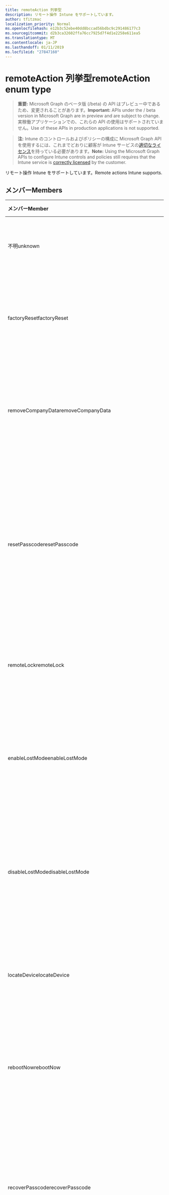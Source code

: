 ```yaml
---
title: remoteAction 列挙型
description: リモート操作 Intune をサポートしています。
author: tfitzmac
localization_priority: Normal
ms.openlocfilehash: e12b3c52ebe40dd8bccad56bdbc9c291486177c3
ms.sourcegitcommit: d2b3ca32602ffa76cc7925d7f4d1e2258e611ea5
ms.translationtype: MT
ms.contentlocale: ja-JP
ms.lasthandoff: 01/11/2019
ms.locfileid: "27847160"
---
```

# <a name="remoteaction-enum-type"></a><span data-ttu-id="af73f-103">remoteAction 列挙型</span><span class="sxs-lookup"><span data-stu-id="af73f-103">remoteAction enum type</span></span>

> <span data-ttu-id="af73f-104">**重要:** Microsoft Graph のベータ版 (/beta) の API はプレビュー中であるため、変更されることがあります。</span><span class="sxs-lookup"><span data-stu-id="af73f-104">**Important:** APIs under the / beta version in Microsoft Graph are in preview and are subject to change.</span></span> <span data-ttu-id="af73f-105">実稼働アプリケーションでの、これらの API の使用はサポートされていません。</span><span class="sxs-lookup"><span data-stu-id="af73f-105">Use of these APIs in production applications is not supported.</span></span>

> <span data-ttu-id="af73f-106">**注:** Intune のコントロールおよびポリシーの構成に Microsoft Graph API を使用するには、これまでどおりに顧客が Intune サービスの[適切なライセンス](https://go.microsoft.com/fwlink/?linkid=839381)を持っている必要があります。</span><span class="sxs-lookup"><span data-stu-id="af73f-106">**Note:** Using the Microsoft Graph APIs to configure Intune controls and policies still requires that the Intune service is [correctly licensed](https://go.microsoft.com/fwlink/?linkid=839381) by the customer.</span></span>

<span data-ttu-id="af73f-107">リモート操作 Intune をサポートしています。</span><span class="sxs-lookup"><span data-stu-id="af73f-107">Remote actions Intune supports.</span></span>
## <a name="members"></a><span data-ttu-id="af73f-108">メンバー</span><span class="sxs-lookup"><span data-stu-id="af73f-108">Members</span></span>
|<span data-ttu-id="af73f-109">メンバー</span><span class="sxs-lookup"><span data-stu-id="af73f-109">Member</span></span>|<span data-ttu-id="af73f-110">値</span><span class="sxs-lookup"><span data-stu-id="af73f-110">Value</span></span>|<span data-ttu-id="af73f-111">説明</span><span class="sxs-lookup"><span data-stu-id="af73f-111">Description</span></span>|
|:---|:---|:---|
|<span data-ttu-id="af73f-112">不明</span><span class="sxs-lookup"><span data-stu-id="af73f-112">unknown</span></span>|<span data-ttu-id="af73f-113">0</span><span class="sxs-lookup"><span data-stu-id="af73f-113">0</span></span>|<span data-ttu-id="af73f-114">ユーザーは、不明なアクションを開始します。</span><span class="sxs-lookup"><span data-stu-id="af73f-114">User initiates an unknown action.</span></span>|
|<span data-ttu-id="af73f-115">factoryReset</span><span class="sxs-lookup"><span data-stu-id="af73f-115">factoryReset</span></span>|<span data-ttu-id="af73f-116">1</span><span class="sxs-lookup"><span data-stu-id="af73f-116">1</span></span>|<span data-ttu-id="af73f-117">工場出荷時の動作を開始するユーザーは、デバイスをリセットします。</span><span class="sxs-lookup"><span data-stu-id="af73f-117">User initiates an action to factory reset a device.</span></span> |
|<span data-ttu-id="af73f-118">removeCompanyData</span><span class="sxs-lookup"><span data-stu-id="af73f-118">removeCompanyData</span></span>|<span data-ttu-id="af73f-119">2</span><span class="sxs-lookup"><span data-stu-id="af73f-119">2</span></span>|<span data-ttu-id="af73f-120">ユーザーは、デバイスから企業データを削除するアクションを開始します。</span><span class="sxs-lookup"><span data-stu-id="af73f-120">User initiates an action to remove company data from a device.</span></span> |
|<span data-ttu-id="af73f-121">resetPasscode</span><span class="sxs-lookup"><span data-stu-id="af73f-121">resetPasscode</span></span>|<span data-ttu-id="af73f-122">3</span><span class="sxs-lookup"><span data-stu-id="af73f-122">3</span></span>|<span data-ttu-id="af73f-123">ユーザーが、iOS デバイスのパスコードを削除するか、アプリのパスコードをリセットする操作を開始すると Windows のデバイスです。</span><span class="sxs-lookup"><span data-stu-id="af73f-123">User initiates an action to remove the passcode of an iOS device, or reset the passcode of Android / Windows device.</span></span> |
|<span data-ttu-id="af73f-124">remoteLock</span><span class="sxs-lookup"><span data-stu-id="af73f-124">remoteLock</span></span>|<span data-ttu-id="af73f-125">4</span><span class="sxs-lookup"><span data-stu-id="af73f-125">4</span></span>|<span data-ttu-id="af73f-126">ユーザーは、デバイスをリモート ロック操作を開始します。</span><span class="sxs-lookup"><span data-stu-id="af73f-126">User initiates an action to remote lock a device.</span></span>|
|<span data-ttu-id="af73f-127">enableLostMode</span><span class="sxs-lookup"><span data-stu-id="af73f-127">enableLostMode</span></span>|<span data-ttu-id="af73f-128">5</span><span class="sxs-lookup"><span data-stu-id="af73f-128">5</span></span>|<span data-ttu-id="af73f-129">ユーザーは、コールを管理する iOS デバイス上で失われたモードを有効にする操作を開始します。</span><span class="sxs-lookup"><span data-stu-id="af73f-129">User initiates an action to enable lost mode on a supervised iOS device.</span></span>|
|<span data-ttu-id="af73f-130">disableLostMode</span><span class="sxs-lookup"><span data-stu-id="af73f-130">disableLostMode</span></span>|<span data-ttu-id="af73f-131">6</span><span class="sxs-lookup"><span data-stu-id="af73f-131">6</span></span>|<span data-ttu-id="af73f-132">ユーザーは、コールを管理する iOS デバイス上で失われたモードを無効にする操作を開始します。</span><span class="sxs-lookup"><span data-stu-id="af73f-132">User initiates an action to disable lost mode on a supervised iOS device.</span></span>|
|<span data-ttu-id="af73f-133">locateDevice</span><span class="sxs-lookup"><span data-stu-id="af73f-133">locateDevice</span></span>|<span data-ttu-id="af73f-134">7</span><span class="sxs-lookup"><span data-stu-id="af73f-134">7</span></span>|<span data-ttu-id="af73f-135">ユーザーは、コールを管理する iOS デバイスを検索する操作を開始します。</span><span class="sxs-lookup"><span data-stu-id="af73f-135">User initiates an action to locate a supervised iOS device.</span></span>|
|<span data-ttu-id="af73f-136">rebootNow</span><span class="sxs-lookup"><span data-stu-id="af73f-136">rebootNow</span></span>|<span data-ttu-id="af73f-137">8</span><span class="sxs-lookup"><span data-stu-id="af73f-137">8</span></span>|<span data-ttu-id="af73f-138">ユーザーは、Windows のデバイスを再起動する操作を開始します。</span><span class="sxs-lookup"><span data-stu-id="af73f-138">User initiates an action to reboot a Windows device.</span></span>|
|<span data-ttu-id="af73f-139">recoverPasscode</span><span class="sxs-lookup"><span data-stu-id="af73f-139">recoverPasscode</span></span>|<span data-ttu-id="af73f-140">9</span><span class="sxs-lookup"><span data-stu-id="af73f-140">9</span></span>|<span data-ttu-id="af73f-141">ユーザーは、windows の電話デバイスでの作業の passport の pin をリセットするのにはアクションを開始します。</span><span class="sxs-lookup"><span data-stu-id="af73f-141">User initiates an action to reset the pin for passport for work on windows phone device.</span></span>|
|<span data-ttu-id="af73f-142">cleanWindowsDevice</span><span class="sxs-lookup"><span data-stu-id="af73f-142">cleanWindowsDevice</span></span>|<span data-ttu-id="af73f-143">10</span><span class="sxs-lookup"><span data-stu-id="af73f-143">10</span></span>|<span data-ttu-id="af73f-144">ユーザーは、windows のデバイスをクリーンアップする処理を開始します。</span><span class="sxs-lookup"><span data-stu-id="af73f-144">User initiates an action to clean up windows device.</span></span>|
|<span data-ttu-id="af73f-145">logoutSharedAppleDeviceActiveUser</span><span class="sxs-lookup"><span data-stu-id="af73f-145">logoutSharedAppleDeviceActiveUser</span></span>|<span data-ttu-id="af73f-146">11</span><span class="sxs-lookup"><span data-stu-id="af73f-146">11</span></span>|<span data-ttu-id="af73f-147">ユーザーは、共有の apple デバイス上の現在のユーザーをログアウトする操作を開始します。</span><span class="sxs-lookup"><span data-stu-id="af73f-147">User initiates an action to log out current user on shared apple device.</span></span>|
|<span data-ttu-id="af73f-148">quickScan</span><span class="sxs-lookup"><span data-stu-id="af73f-148">quickScan</span></span>|<span data-ttu-id="af73f-149">12</span><span class="sxs-lookup"><span data-stu-id="af73f-149">12</span></span>|<span data-ttu-id="af73f-150">ユーザーは、デバイス上のクイック スキャンを実行するアクションを開始します。</span><span class="sxs-lookup"><span data-stu-id="af73f-150">User initiates an action to run quick scan on device.</span></span>|
|<span data-ttu-id="af73f-151">fullScan</span><span class="sxs-lookup"><span data-stu-id="af73f-151">fullScan</span></span>|<span data-ttu-id="af73f-152">13</span><span class="sxs-lookup"><span data-stu-id="af73f-152">13</span></span>|<span data-ttu-id="af73f-153">ユーザーは、デバイスの完全なスキャンを実行するアクションを開始します。</span><span class="sxs-lookup"><span data-stu-id="af73f-153">User initiates an action to run full scan on device.</span></span>|
|<span data-ttu-id="af73f-154">windowsDefenderUpdateSignatures</span><span class="sxs-lookup"><span data-stu-id="af73f-154">windowsDefenderUpdateSignatures</span></span>|<span data-ttu-id="af73f-155">14</span><span class="sxs-lookup"><span data-stu-id="af73f-155">14</span></span>|<span data-ttu-id="af73f-156">ユーザーは、デバイス上のマルウェアの署名を更新する操作を開始します。</span><span class="sxs-lookup"><span data-stu-id="af73f-156">User initiates an action to update malware signatures on device.</span></span>|
|<span data-ttu-id="af73f-157">factoryResetKeepEnrollmentData</span><span class="sxs-lookup"><span data-stu-id="af73f-157">factoryResetKeepEnrollmentData</span></span>|<span data-ttu-id="af73f-158">15</span><span class="sxs-lookup"><span data-stu-id="af73f-158">15</span></span>|<span data-ttu-id="af73f-159">ユーザーは、登録データを保持することで、デバイスを操作リモート ワイプを開始します。</span><span class="sxs-lookup"><span data-stu-id="af73f-159">User initiates an action remote wipe device with keeping enrollment data.</span></span>|
|<span data-ttu-id="af73f-160">updateDeviceAccount</span><span class="sxs-lookup"><span data-stu-id="af73f-160">updateDeviceAccount</span></span>|<span data-ttu-id="af73f-161">16</span><span class="sxs-lookup"><span data-stu-id="af73f-161">16</span></span>|<span data-ttu-id="af73f-162">ユーザーは、デバイス上のアカウントを更新する操作を開始します。</span><span class="sxs-lookup"><span data-stu-id="af73f-162">User initiates an action to update account on device.</span></span>|
|<span data-ttu-id="af73f-163">automaticRedeployment</span><span class="sxs-lookup"><span data-stu-id="af73f-163">automaticRedeployment</span></span>|<span data-ttu-id="af73f-164">17</span><span class="sxs-lookup"><span data-stu-id="af73f-164">17</span></span>|<span data-ttu-id="af73f-165">ユーザーが automatice デバイスを再配置する操作を開始します。</span><span class="sxs-lookup"><span data-stu-id="af73f-165">User initiates an action to automatice redeploy the device</span></span>|
|<span data-ttu-id="af73f-166">シャット ダウン</span><span class="sxs-lookup"><span data-stu-id="af73f-166">shutDown</span></span>|<span data-ttu-id="af73f-167">18</span><span class="sxs-lookup"><span data-stu-id="af73f-167">18</span></span>|<span data-ttu-id="af73f-168">ユーザーは、デバイスをシャット ダウンする操作を開始します。</span><span class="sxs-lookup"><span data-stu-id="af73f-168">User initiates an action to shut down the device.</span></span>|





